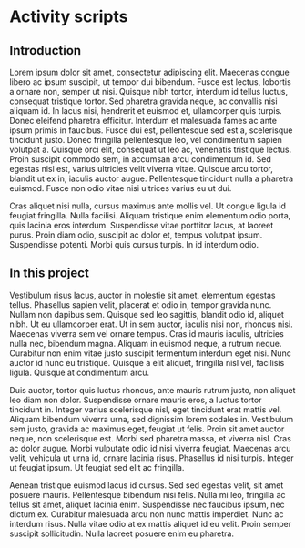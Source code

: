 # Activity scripts

## Introduction

Lorem ipsum dolor sit amet, consectetur adipiscing elit. Maecenas congue libero ac ipsum suscipit, ut tempor dui bibendum. Fusce est lectus, lobortis a ornare non, semper ut nisi. Quisque nibh tortor, interdum id tellus luctus, consequat tristique tortor. Sed pharetra gravida neque, ac convallis nisi aliquam id. In lacus nisi, hendrerit et euismod et, ullamcorper quis turpis. Donec eleifend pharetra efficitur. Interdum et malesuada fames ac ante ipsum primis in faucibus. Fusce dui est, pellentesque sed est a, scelerisque tincidunt justo. Donec fringilla pellentesque leo, vel condimentum sapien volutpat a. Quisque orci elit, consequat ut leo ac, venenatis tristique lectus. Proin suscipit commodo sem, in accumsan arcu condimentum id. Sed egestas nisl est, varius ultricies velit viverra vitae. Quisque arcu tortor, blandit ut ex in, iaculis auctor augue. Pellentesque tincidunt nulla a pharetra euismod. Fusce non odio vitae nisi ultrices varius eu ut dui.

Cras aliquet nisi nulla, cursus maximus ante mollis vel. Ut congue ligula id feugiat fringilla. Nulla facilisi. Aliquam tristique enim elementum odio porta, quis lacinia eros interdum. Suspendisse vitae porttitor lacus, at laoreet purus. Proin diam odio, suscipit ac dolor et, tempus volutpat ipsum. Suspendisse potenti. Morbi quis cursus turpis. In id interdum odio.

## In this project

Vestibulum risus lacus, auctor in molestie sit amet, elementum egestas tellus. Phasellus sapien velit, placerat et odio in, tempor gravida nunc. Nullam non dapibus sem. Quisque sed leo sagittis, blandit odio id, aliquet nibh. Ut eu ullamcorper erat. Ut in sem auctor, iaculis nisi non, rhoncus nisi. Maecenas viverra sem vel ornare tempus. Cras id mauris iaculis, ultricies nulla nec, bibendum magna. Aliquam in euismod neque, a rutrum neque. Curabitur non enim vitae justo suscipit fermentum interdum eget nisi. Nunc auctor id nunc eu tristique. Quisque a elit aliquet, fringilla nisl vel, facilisis ligula. Quisque at condimentum arcu.

Duis auctor, tortor quis luctus rhoncus, ante mauris rutrum justo, non aliquet leo diam non dolor. Suspendisse ornare mauris eros, a luctus tortor tincidunt in. Integer varius scelerisque nisl, eget tincidunt erat mattis vel. Aliquam bibendum viverra urna, sed dignissim lorem sodales in. Vestibulum sem justo, gravida ac maximus eget, feugiat ut felis. Proin sit amet auctor neque, non scelerisque est. Morbi sed pharetra massa, et viverra nisl. Cras ac dolor augue. Morbi vulputate odio id nisi viverra feugiat. Maecenas arcu velit, vehicula ut urna id, ornare lacinia risus. Phasellus id nisi turpis. Integer ut feugiat ipsum. Ut feugiat sed elit ac fringilla.

Aenean tristique euismod lacus id cursus. Sed sed egestas velit, sit amet posuere mauris. Pellentesque bibendum nisi felis. Nulla mi leo, fringilla ac tellus sit amet, aliquet lacinia enim. Suspendisse nec faucibus ipsum, nec dictum ex. Curabitur malesuada arcu non nunc mattis imperdiet. Nunc ac interdum risus. Nulla vitae odio at ex mattis aliquet id eu velit. Proin semper suscipit sollicitudin. Nulla laoreet posuere enim eu pharetra.
